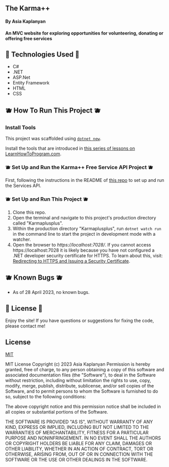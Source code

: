 ## The Karma++

#### By Asia Kaplanyan

#### An MVC website for exploring opportunities for volunteering, donating or offering free services

## 🍐 Technologies Used 🍐 

* C#
* .NET
* ASP.Net
* Entity Framework
* HTML
* CSS

## 🫐 How To Run This Project 🫐

### Install Tools

This project was scaffolded using [`dotnet new`](https://learn.microsoft.com/en-us/dotnet/core/tools/dotnet-new).

Install the tools that are introduced in [this series of lessons on LearnHowToProgram.com](https://www.learnhowtoprogram.com/c-and-net/getting-started-with-c).

### 🫐 Set Up and Run the Karma++ Free Service API Project 🫐

First, following the instructions in the README of [this repo](https://github.com/asyakap/KarmaplusplusServicesApi.Solution) to set up and run the Services API.

### 🫐 Set Up and Run This Project 🫐

1. Clone this repo.
2. Open the terminal and navigate to this project's production directory called "Karmaplusplus".
3. Within the production directory "Karmaplusplus", run `dotnet watch run` in the command line to start the project in development mode with a watcher.
4. Open the browser to _https://localhost:7028/_. If you cannot access https://localhost:7028 it is likely because you have not configured a .NET developer security certificate for HTTPS. To learn about this, visit: [Redirecting to HTTPS and Issuing a Security Certificate](https://www.learnhowtoprogram.com/lessons/redirecting-to-https-and-issuing-a-security-certificate).

## 🫐 Known Bugs 🫐

* As of 28 April 2023, no known bugs.

## 🍓 License 🍓
Enjoy the site! If you have questions or suggestions for fixing the code, please contact me!

## License

[MIT](https://github.com/git/git-scm.com/blob/main/MIT-LICENSE.txt)

MIT License Copyright (c) 2023 Asia Kaplanyan
 Permission is hereby granted, free of charge, to any person obtaining a copy of this software and associated documentation files (the "Software"), to deal in the Software without restriction, including without limitation the rights to use, copy, modify, merge, publish, distribute, sublicense, and/or sell copies of the Software, and to permit persons to whom the Software is furnished to do so, subject to the following conditions:

The above copyright notice and this permission notice shall be included in all copies or substantial portions of the Software.

THE SOFTWARE IS PROVIDED "AS IS", WITHOUT WARRANTY OF ANY KIND, EXPRESS OR IMPLIED, INCLUDING BUT NOT LIMITED TO THE WARRANTIES OF MERCHANTABILITY, FITNESS FOR A PARTICULAR PURPOSE AND NONINFRINGEMENT. IN NO EVENT SHALL THE AUTHORS OR COPYRIGHT HOLDERS BE LIABLE FOR ANY CLAIM, DAMAGES OR OTHER LIABILITY, WHETHER IN AN ACTION OF CONTRACT, TORT OR OTHERWISE, ARISING FROM, OUT OF OR IN CONNECTION WITH THE SOFTWARE OR THE USE OR OTHER DEALINGS IN THE SOFTWARE.